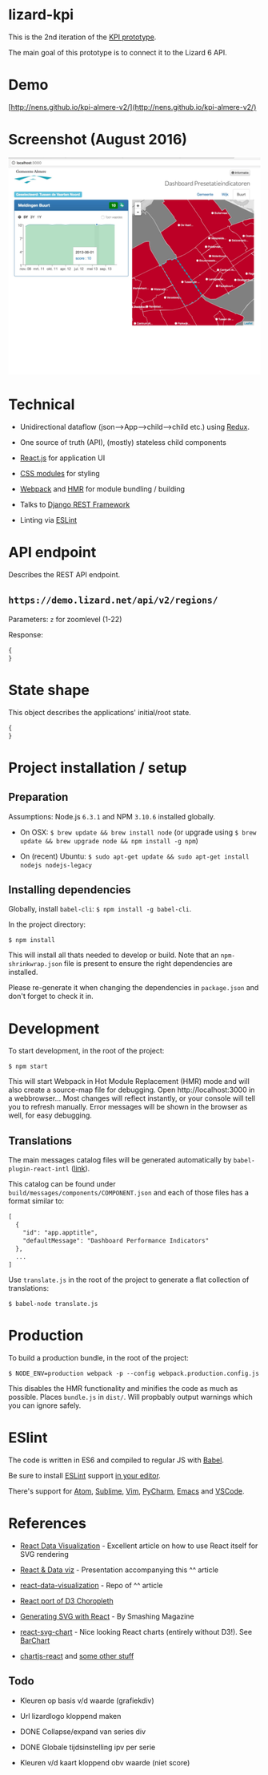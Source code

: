 


lizard-kpi
==========

This is the 2nd iteration of the [KPI prototype](http://nens.github.io/kpi-prototype/#/).

The main goal of this prototype is to connect it to the Lizard 6 API.


Demo
====

[http://nens.github.io/kpi-almere-v2/](http://nens.github.io/kpi-almere-v2/)


Screenshot (August 2016)
========================

![Screenshot](https://raw.githubusercontent.com/nens/kpi-almere-v2/master/screenshot-august-2016.jpg)



Technical
=========

 * Unidirectional dataflow (json-->App-->child-->child etc.) using [Redux](http://redux.js.org/).

 * One source of truth (API), (mostly) stateless child components

 * [React.js](https://facebook.github.io/react/) for application UI

 * [CSS modules](https://github.com/css-modules/css-modules) for styling

 * [Webpack](https://webpack.github.io/) and [HMR](https://webpack.github.io/docs/hot-module-replacement.html) for module bundling / building

 * Talks to [Django REST Framework](http://www.django-rest-framework.org/)

 * Linting via [ESLint](http://eslint.org/)




API endpoint
============

Describes the REST API endpoint.

`https://demo.lizard.net/api/v2/regions/`
-----------------------------------------
Parameters: `z` for zoomlevel (1-22)

Response:
```
{
}
```



State shape
===========

This object describes the applications' initial/root state.

```
{
}
```


Project installation / setup
============================

Preparation
-----------

Assumptions: Node.js `6.3.1` and NPM `3.10.6` installed globally.

* On OSX: `$ brew update && brew install node` (or upgrade using `$ brew update && brew upgrade node && npm install -g npm`)

* On (recent) Ubuntu: `$ sudo apt-get update && sudo apt-get install nodejs nodejs-legacy`



Installing dependencies
-----------------------

Globally, install `babel-cli`: `$ npm install -g babel-cli`.

In the project directory:
```
$ npm install
```

This will install all thats needed to develop or build.
Note that an `npm-shrinkwrap.json` file is present to ensure the right dependencies are installed.

Please re-generate it when changing the dependencies in `package.json` and don't forget to check it in.



Development
===========

To start development, in the root of the project:

```
$ npm start
```
This will start Webpack in Hot Module Replacement (HMR) mode and will also
create a source-map file for debugging.
Open http://localhost:3000 in a webbrowser... Most changes will reflect instantly,
or your console will tell you to refresh manually. Error messages will be shown in the browser as well, for easy debugging.


Translations
------------

The main messages catalog files will be generated automatically by `babel-plugin-react-intl` ([link](https://github.com/yahoo/babel-plugin-react-intl)).

This catalog can be found under `build/messages/components/COMPONENT.json` and each of those files has a format similar to:
```
[
  {
    "id": "app.apptitle",
    "defaultMessage": "Dashboard Performance Indicators"
  },
  ...
]
```

Use `translate.js` in the root of the project to generate a flat collection of translations:

```
$ babel-node translate.js
```


Production
==========

To build a production bundle, in the root of the project:

```
$ NODE_ENV=production webpack -p --config webpack.production.config.js
```
This disables the HMR functionality and minifies the code as much as possible. Places `bundle.js` in `dist/`. Will propbably output warnings which you can ignore safely.


ESlint
======

The code is written in ES6 and compiled to regular JS with [Babel](http://babeljs.io/).

Be sure to install [ESLint](http://eslint.org/) support [in your editor](http://eslint.org/docs/user-guide/integrations).

There's support for [Atom](https://atom.io/packages/linter-eslint), [Sublime](https://github.com/roadhump/SublimeLinter-eslint), [Vim](https://github.com/scrooloose/syntastic/tree/master/syntax_checkers/javascript), [PyCharm](http://plugins.jetbrains.com/plugin/7494), [Emacs](http://www.flycheck.org/manual/latest/Supported-languages.html#Javascript) and [VSCode](https://code.visualstudio.com/).




References
==========

* [React Data Visualization](http://fraserxu.me/2015/06/03/react-data-visualization/) - Excellent article on how to use React itself for SVG rendering

* [React & Data viz](http://slides.com/fraserxu/deck#/) - Presentation accompanying this ^^ article

* [react-data-visualization](https://github.com/fraserxu/react-data-visualization) - Repo of ^^ article

* [React port of D3 Choropleth](http://bl.ocks.org/pleasetrythisathome/9713092)

* [Generating SVG with React](https://www.smashingmagazine.com/2015/12/generating-svg-with-react/) - By Smashing Magazine

* [react-svg-chart](https://github.com/colinmeinke/react-svg-chart) - Nice looking React charts (entirely without D3!). See [BarChart](https://github.com/colinmeinke/react-svg-chart/blob/master/src/BarChart.js)

* [chartjs-react](http://jhudson8.github.io/react-chartjs/) and [some other stuff](https://gist.github.com/tdboone/fdd1ea6a6912d635475b)



Todo
----

* Kleuren op basis v/d waarde (grafiekdiv)

* Url lizardlogo kloppend maken

* DONE Collapse/expand van series div

* DONE Globale tijdsinstelling ipv per serie

* Kleuren v/d kaart kloppend obv waarde (niet score)
